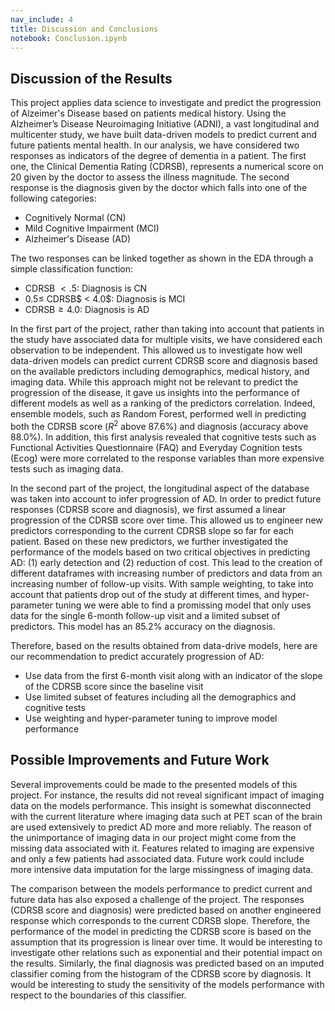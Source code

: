 ```yaml
---
nav_include: 4
title: Discussion and Conclusions
notebook: Conclusion.ipynb
---
```


## Discussion of the Results

This project applies data science to investigate and predict the progression of Alzeimer's Disease based on patients medical history. Using the Alzheimer’s Disease Neuroimaging Initiative (ADNI), a vast longitudinal and multicenter study, we have built data-driven models to predict current and future patients mental health. In our analysis, we have considered two responses as indicators of the degree of dementia in a patient. The first one, the Clinical Dementia Rating (CDRSB), represents a numerical score on $20$ given by the doctor to assess the illness magnitude. The second response is the diagnosis given by the doctor which falls into one of the following categories:

* Cognitively Normal (CN)
* Mild Cognitive Impairment (MCI)
* Alzheimer's Disease (AD)

The two responses can be linked together as shown in the EDA through a simple classification function:

* CDRSB $< .5$: Diagnosis is CN
* $0.5 \le$ CDRSB$ < 4.0$: Diagnosis is MCI
* CDRSB$\ge 4.0$: Diagnosis is AD

In the first part of the project, rather than taking into account that patients in the study have associated data for multiple visits, we have considered each observation to be independent. This allowed us to investigate how well data-driven models can predict current CDRSB score and diagnosis based on the available predictors including demographics, medical history, and imaging data. While this approach might not be relevant to predict the progression of the disease, it gave us insights into the performance of different models as well as a ranking of the predictors correlation. Indeed, ensemble models, such as Random Forest, performed well in predicting both the CDRSB score ($R^2$ above $87.6$%) and diagnosis (accuracy above $88.0$%). In addition, this first analysis revealed that cognitive tests such as Functional Activities Questionnaire (FAQ) and Everyday Cognition tests (Ecog) were more correlated to the response variables than more expensive tests such as imaging data.

In the second part of the project, the longitudinal aspect of the database was taken into account to infer progression of AD. In order to predict future responses (CDRSB score and diagnosis), we first assumed a linear progression of the CDRSB score over time. This allowed us to engineer new predictors corresponding to the current CDRSB slope so far for each patient. Based on these new predictors, we further investigated the performance of the models based on two critical objectives in predicting AD: (1) early detection and (2) reduction of cost. This lead to the creation of different dataframes with increasing number of predictors and data from an increasing number of follow-up visits. With sample weighting, to take into account that patients drop out of the study at different times, and hyper-parameter tuning we were able to find a promissing model that only uses data for the single $6$-month follow-up visit and a limited subset of predictors. This model has an $85.2$% accuracy on the diagnosis.

Therefore, based on the results obtained from data-drive models, here are our recommendation to predict accurately progression of AD:

* Use data from the first $6$-month visit along with an indicator of the slope of the CDRSB score since the baseline visit
* Use limited subset of features including all the demographics and cognitive tests
* Use weighting and hyper-parameter tuning to improve model performance

## Possible Improvements and Future Work 

Several improvements could be made to the presented models of this project. For instance, the results did not reveal significant impact of imaging data on the models performance. This insight is somewhat disconnected with the current literature where imaging data such at PET scan of the brain are used extensively to predict AD more and more reliably. The reason of the unimportance of imaging data in our project might come from the missing data associated with it. Features related to imaging are expensive and only a few patients had associated data. Future work could include more intensive data imputation for the large missingness of imaging data.

The comparison between the models performance to predict current and future data has also exposed a challenge of the project. The responses (CDRSB score and diagnosis) were predicted based on another engineered response which corresponds to the current CDRSB slope. Therefore, the performance of the model in predicting the CDRSB score is based on the assumption that its progression is linear over time. It would be interesting to investigate other relations such as exponential and their potential impact on the results. Similarly, the final diagnosis was predicted based on an imputed classifier coming from the histogram of the CDRSB score by diagnosis. It would be interesting to study the sensitivity of the models performance with respect to the boundaries of this classifier.

